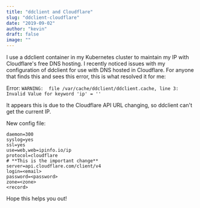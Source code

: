 ```yaml
---
title: "ddclient and Cloudflare"
slug: "ddclient-cloudflare"
date: "2019-09-02"
author: "kevin"
draft: false
image: ""
---
```


I use a ddclient container in my Kubernetes cluster to maintain my IP with Cloudflare's free DNS hosting. I recently noticed issues with my configuration of ddclient for use with DNS hosted in Cloudflare. For anyone that finds this and sees this error, this is what resolved it for me:

Error:
```WARNING:  file /var/cache/ddclient/ddclient.cache, line 3: Invalid Value for keyword 'ip' = ''```

It appears this is due to the Cloudflare API URL changing, so ddclient can't get the current IP.

New config file:
```
daemon=300
syslog=yes
ssl=yes
use=web,web=ipinfo.io/ip
protocol=cloudflare
# **This is the important change**
server=api.cloudflare.com/client/v4
login=<email>
password=<password>
zone=<zone>
<record>
```

Hope this helps you out!